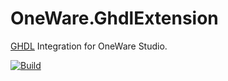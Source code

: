 # OneWare.GhdlExtension

[GHDL](https://github.com/ghdl/ghdl) Integration for OneWare Studio.

[![Build](https://github.com/ProtopSolutions/OneWare.GhdlExtension/actions/workflows/publish.yml/badge.svg)](https://github.com/ProtopSolutions/OneWare.GhdlExtension/actions/workflows/publish.yml)
